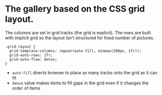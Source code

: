 # The gallery based on the CSS grid layout.

The columns are set in grid tracks (the grid is explicit).
The rows are built with implicit grid so the layout isn't structured for fixed number of pictures.
```
.grid-layout {
  grid-template-columns: repeat(auto-fill, minmax(200px, 1fr));
  grid-auto-rows: 1fr;
  grid-auto-flow: dense;
}
```
* `auto-fill` directs browser to place as many tracks onto the grid as it can fit
* `dense` value makes items to fill gaps in the grid even if it changes the order of items


